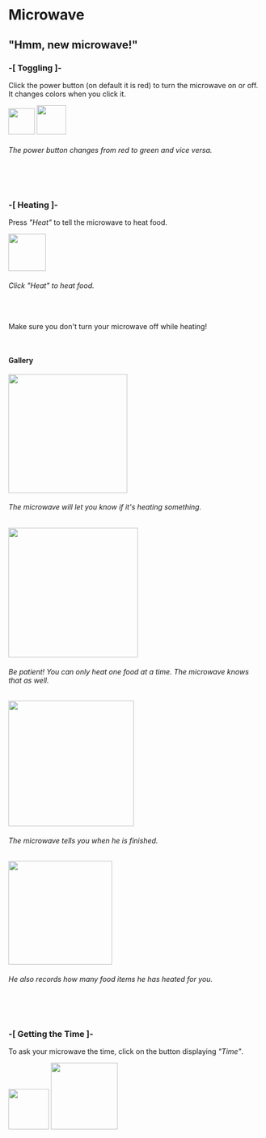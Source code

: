 <h1>Microwave</h1>
<h2>"Hmm, new microwave!"</h2>

<!-- Toggling -->
<div>
 <h3>-[ Toggling ]-</h3>
 <p>Click the power button (on default it is red) to turn the microwave on or off. It changes colors when you click it.</p>
 <img width="52" src="https://user-images.githubusercontent.com/78283807/111713682-1a812600-881e-11eb-9ae2-a5833c108eef.png"> <!-- Off Button Img -->
 <img width="58" src="https://user-images.githubusercontent.com/78283807/111713748-371d5e00-881e-11eb-8fb6-87d894595950.png"> <!-- On Button Img -->
 <h6>The power button changes from red to green and vice versa.</h6>
</div>

<br><br>

<!-- Heating -->
<div>
 <h3>-[ Heating ]-</h3>
 <div>
  <p>Press <em>"Heat"</em> to tell the microwave to heat food.</p>
   <img width="74" src="https://user-images.githubusercontent.com/78283807/111713900-78ae0900-881e-11eb-84ef-8b76ae4d23e6.png"> <!-- Heat Button Img -->
   <h6>Click <em>"Heat"</em> to heat food.</h6>
  <br>
 </div>
 
 <div>
  <p>Make sure you don't turn your microwave off while heating!</p>
 </div>

 <br>

 
 <div>
  <h4>Gallery</h4>
  <img width="235" src="https://user-images.githubusercontent.com/78283807/111855139-107c2780-88f1-11eb-81fc-a429477a6d34.png">
  <h6>The microwave will let you know if it's heating something.</h6>
 
  <img width="256" src="https://user-images.githubusercontent.com/78283807/111855081-b5e2cb80-88f0-11eb-8ae6-76271183eebb.png">
  <h6>Be patient! You can only heat one food at a time. The microwave knows that as well.</h6>
 
  <img width="248" src="https://user-images.githubusercontent.com/78283807/111855108-e7f42d80-88f0-11eb-82ef-2fc2d1064216.png">
  <h6>The microwave tells you when he is finished.</h6>

  
  <img width="205" src="https://user-images.githubusercontent.com/78283807/111855124-ff331b00-88f0-11eb-910b-4a72d5a6be7b.png">
  <h6>He also records how many food items he has heated for you.</h6>
 </div>
</div>

<br><br>

<!-- Getting the Time -->
<div>
 <h3>-[ Getting the Time ]-</h3>
 <p>To ask your microwave the time, click on the button displaying <em>"Time"</em>.</p>
 <img width="80" src="https://user-images.githubusercontent.com/78283807/111844096-54126980-88d0-11eb-9afc-4c753048df12.png">
 <img width="132" src="https://user-images.githubusercontent.com/78283807/111855013-60a6ba00-88f0-11eb-9c8c-376665881fd9.png">
</div>
